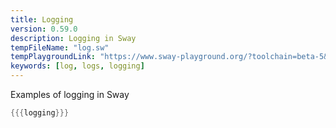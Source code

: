 ```yaml
---
title: Logging
version: 0.59.0
description: Logging in Sway
tempFileName: "log.sw"
tempPlaygroundLink: "https://www.sway-playground.org/?toolchain=beta-5&transpile=false&gist=482f66e84b069054c075ac03cd728bb3"
keywords: [log, logs, logging]
---
```


Examples of logging in Sway

```rust
{{{logging}}}
```
